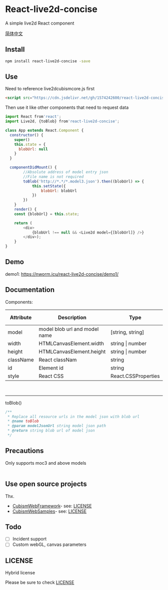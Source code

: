 # React-live2d-concise
A simple live2d React component

[简体中文](https://github.com/1574242600/react-live2d-concise/blob/main/README_CN.md)
## Install
```bash
npm install react-live2d-concise -save
```

## Use
Need to reference live2dcubismcore.js first
```html
<script src="https://cdn.jsdelivr.net/gh/1574242600/react-live2d-concise/lib/Core/live2dcubismcore.min.js"></script>
```
Then use it like other components that need to request data
```js
import React from'react';
import Live2d, {toBlob} from'react-live2d-concise';

class App extends React.Component {
  constructor() {
    super()
    this.state = {
      blobUrl: null
    }
  }

  componentDidMount() {
        //Absolute address of model entry json
        //File name is not required
        toBlob('http://*.*/*.model3.json').then((blobUrl) => {
            this.setState({
                blobUrl: blobUrl
            })
        })
    }
    render() {
    const {blobUrl} = this.state;

    return (
        <div>
            {blobUrl !== null && <Live2d model={[blobUrl]} />}
        </div>);
    }
}

```

## Demo
demo1: https://nworm.icu/react-live2d-concise/demo1/


## Documentation
Components:

|Attribute |Description |Type |Default Value|
|---------|-------------------------------|------------------|------------------|
|model | model blob url and model name | [string, string] | [Required, undefined] |
|width | HTMLCanvasElement.width | string \| number | 1280 |
|height | HTMLCanvasElement.height | string \| number | 720 |
|className| React classNam | string | undefined |
|id | Element id | string | undefined |
|style | React CSS | React.CSSProperties | undefined |
<br />

---------------------------------------------------------------------------------

toBlob()

```js
/**
 * Replace all resource urls in the model json with blob url
 * @name toBlob
 * @param modelJsonUrl string model json path
 * @return string blob url of model json
 */
```

## Precautions 
Only supports moc3 and above models
<br />
<br />

## Use open source projects
Thx.
- [CubismWebFramework](https://github.com/Live2D/CubismWebFramework)- see: [LICENSE](https://github.com/Live2D/CubismWebFramework/blob/develop/LICENSE.md)
- [CubismWebSamples](https://github.com/Live2D/CubismWebSamples)- see: [LICENSE](https://github.com/Live2D/CubismWebSamples/blob/develop/LICENSE.md)

## Todo
- [ ] Incident support
- [ ] Custom webGL, canvas parameters

## LICENSE
Hybrid license

Please be sure to check [LICENSE](https://github.com/1574242600/react-live2d-concise/blob/main/LICENSE)
